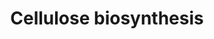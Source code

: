 ---
annotations:
- type: Pathway Ontology
  value: cellulose biosynthetic pathway
authors:
- Anwesha
- Eweitz
description: Developed by Gramene.org  Source:[http://plantreactome.gramene.org/ Plant
  Reactome].
last-edited: 2021-05-28
organisms:
- Oryza sativa
redirect_from:
- /index.php/Pathway:WP2961
- /instance/WP2961
schema-jsonld:
- '@context': https://schema.org/
  '@id': https://wikipathways.github.io/pathways/WP2961.html
  '@type': Dataset
  creator:
    '@type': Organization
    name: WikiPathways
  description: Developed by Gramene.org  Source:[http://plantreactome.gramene.org/
    Plant Reactome].
  keywords:
  - UDP-Glc
  - cellulose synthase
  - UDP
  - (1,4-beta-D-glucan)
  license: CC0
  name: Cellulose biosynthesis
seo: CreativeWork
title: Cellulose biosynthesis
wpid: WP2961
---
